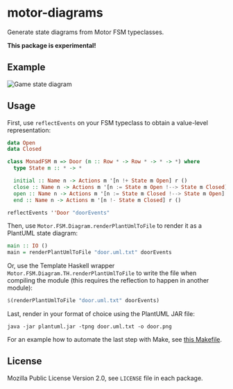 # motor-diagrams

Generate state diagrams from Motor FSM typeclasses.

**This package is experimental!**

## Example

![Game state diagram](https://github.com/owickstrom/motor/raw/master/motor-diagrams/diagrams/game.png)

## Usage

First, use `reflectEvents` on your FSM typeclass to obtain a
value-level representation:

``` haskell
data Open
data Closed

class MonadFSM m => Door (m :: Row * -> Row * -> * -> *) where
  type State m :: * -> *

  initial :: Name n -> Actions m '[n !+ State m Open] r ()
  close :: Name n -> Actions m '[n := State m Open !--> State m Closed] r ()
  open :: Name n -> Actions m '[n := State m Closed !--> State m Open] r ()
  end :: Name n -> Actions m '[n !- State m Closed] r ()

reflectEvents ''Door "doorEvents"
```

Then, use `Motor.FSM.Diagram.renderPlantUmlToFile` to render it
as a PlantUML state diagram:

``` haskell
main :: IO ()
main = renderPlantUmlToFile "door.uml.txt" doorEvents
```

Or, use the Template Haskell wrapper
`Motor.FSM.Diagram.TH.renderPlantUmlToFile` to write the file when
compiling the module (this requires the reflection to happen in another
module):

``` haskell
$(renderPlantUmlToFile "door.uml.txt" doorEvents)
```

Last, render in your format of choice using the PlantUML JAR file:

``` shell
java -jar plantuml.jar -tpng door.uml.txt -o door.png
```

For an example how to automate the last step with Make, see [this
Makefile](https://github.com/owickstrom/motor/blob/master/motor-diagrams/Makefile).

## License

Mozilla Public License Version 2.0, see `LICENSE` file in each
package.
